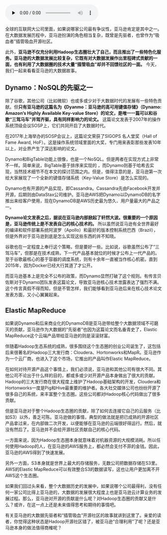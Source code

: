 <audio id="audio" title="080 | 亚马逊的大数据故事：从先驱者到插管吸血开源" controls="" preload="none"><source id="mp3" src="https://static001.geekbang.org/resource/audio/be/c7/bed4add6db314e924b7302d5372365c7.mp3"></audio>

全球的互联网大公司里面，如果说哪家公司最有争议性，亚马逊肯定是其中之一。在大数据发展历程中，亚马逊扮演的角色相当复杂，既曾是先驱者，也曾作为“吸血者”插管吸血开源社区。

此外，**亚马逊不仅充分利用Hadoop生态圈壮大了自己，而且推出了一些特色化服务。亚马逊的大数据发展比较复杂，它既有对大数据发展作出里程碑式贡献的一面，也有利用了大数据圈的技术大量“插管吸血”却并不回馈社区的一面。** 今天，我们一起来看看亚马逊的大数据故事。

## Dynamo：NoSQL的先驱之一

除了谷歌，其他公司（比如微软）也或多或少对于大数据时代的发展有一些特色贡献。但**只有亚马逊的这篇名为《Dyanmo：亚马逊的高可用键值存储》（Dynamo: Amazon’s Highly Available Key-value Store）的论文，是唯一一篇可以和谷歌“三驾马车”并驾齐驱，具有同样影响力的论文。** 这篇论文发表于2007年的操作系统顶级会议SOSP上，它们共同开启了大数据时代。

在2017年上海举办的SOSP会议上，这篇论文荣获了SIGOPS 名人堂奖（Hall of Fame Award, HoF）。这是操作系统领域里面的大奖，专门用来表彰那些发表10年以上，对业界产生了深远影响的论文。

Dynamo和BigTable功能上很像，也是一个NoSQL。但是两者在实现方式上非常不一样。简单来说，BigTable基于排序来实现的 ，而Dynamo则基于哈希去实现，当然技术细节不在本文的探讨范围之内。但是，值得注意的是，亚马逊第一次给大家展现了一个全新的键值存储系统（Key-Value Store）是怎么实现的。

Dynamo也有开源的产品实现，即Cassandra。Cassandra先由Facebook开发并开源，后期则由DataStax公司维护。亚马逊AWS把Dynamo以DynamoDB的名字推出来给客户使用，现在DynamoDB是AWS历史最为悠久、用户量最大的产品之一。

**Dynamo论文发表之后，据说在亚马逊内部掀起了轩然大波。很重要的一个原因是，亚马逊传统上是不发表自己的核心技术的。** 所以虽然说亚马逊有全世界最好的编译和软件部署系统阿波罗（Apollo）和最好的版本控制系统巴西（Brazil），但是外界对于亚马逊到底是怎么实现这些东西的并不知晓。

谷歌也在一定程度上奉行这个策略，但是要好一些。比如说，谷歌虽然公布了“三驾马车”，但那是在技术成熟，下一代产品基本就位的时候才公布上一代产品的。至于谷歌最核心的基于容器的调度系统，则有十余年一直被当作核心机密。直到2015年，因为Docker已经大行其道了才公开。

而亚马逊基本上是完全不公布的政策，而Dynamo显然打破了这个规则。有传言贝佐斯对于Dynamo团队发表这篇论文，导致亚马逊核心技术泄露表达了强烈不满。这个传言真假不得而知，但是不管怎样，我们能够看到亚马逊后来在核心技术论文发表方面，又小心翼翼起来。

## Elastic MapReduce

如果说Dynamo和后来商业化的DynamoDB是亚马逊带给整个大数据领域不可磨灭的贡献，亚马逊作为大数据的“先驱者”也因为这篇论文而名垂青史了，Elastic MapReduce这个云端产品带给亚马逊的则是滚滚财富。

伴随着Hadoop生态系统的成熟，很多围绕这个生态圈的创业公司诞生了，这包括后来很著名的Hadoop三大发行商：Cloudera、Hortonworks和MapR。亚马逊作为一个云厂商，也进入了这个市场，它推出的产品叫作Elastic MapReduce。

在如何对待开源产品这个事情上，我们必须说，亚马逊和其他公司有很大不同。其他公司不论出于什么样的目的，都或多或少对开源产品本身做出了很大的贡献。Hadoop的三大发行商在很大程度上维护了Hadoop基础架构的开发，Cloudera和Hortonworks一度是Pig和Hive最重要的维护者。各大社交媒体公司也纷纷开源了很多自己的系统，来丰富整个生态圈。这些公司都对Hadoop核心代码做出了很多贡献。

但是亚马逊对于整个Hadoop生态圈的贡献，除了如何去连接它自己的云服务（比如S3）以外，善乏可陈。亚马逊做的事情，典型的做法就是把已成熟的开源社区产品拿过来，在内部做二次开发，以便能够在亚马逊的云端很好得运行。然后，就没有然后了。亚马逊并不会给开源社区贡献自己的核心代码。

一方面来说，因为Hadoop生态圈本身就意味着对机器资源的大规模消耗。所以任何使用Hadoop的人，在亚马逊的AWS服务上，都必然会支付不菲的金钱。因此，亚马逊的AWS得到了快速发展。

另外一方面，S3本身就是世界上最大的存储服务，无数公司把数据存储在S3里。AWS的Elastic MapReduce可以有效整合S3的数据读写，这也让用户更加离不开AWS这个生态圈。

如果我们回过头来看，整个大数据历史的发展中，如果说哪个公司最得利，没有任何一家公司比得上亚马逊的，大数据的发展很大程度上也是亚马逊云计算业务的发展过程。那么，亚马逊对开源的贡献是什么呢？对Hadoop生态圈的贡献又是什么？或许，在这一点上还是未来值得思考和期待的事情吧。

有关亚马逊的大数据先驱者和“插管吸血”开源社区的故事就讲到这里了。亲爱的读者，你觉得这种状态是Hadoop开源社区错了，被亚马逊“合理利用”了呢？还是亚马逊本身的做法值得商榷呢？



